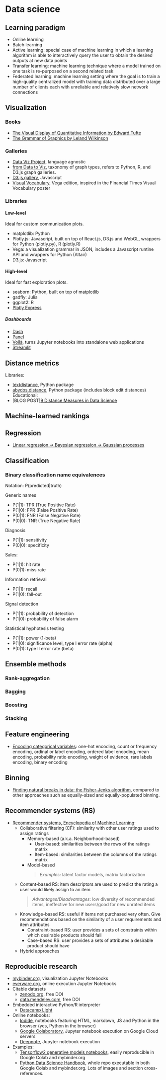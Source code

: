 # Data science
## Learning paradigm
- Online learning
- Batch learning
- Active learning: special case of machine learning in which a learning algorithm is able to interactively query the user to obtain the desired outputs at new data points
- Transfer learning: machine learning technique where a model trained on one task is re-purposed on a second related task
- Federated learning: machine learning setting where the goal is to train a high-quality centralized model with training data distributed over a large number of clients each with unreliable and relatively slow network connections

## Visualization
### Books
- [The Visual Display of Quantitative Information by Edward Tufte](https://books.google.es/books/about/The_visual_display_of_quantitative_infor.html?id=tWpHAAAAMAAJ)
- [The Grammar of Graphics by Leland Wilkinson](https://books.google.es/books/about/The_Grammar_of_Graphics.html?id=_kRX4LoFfGQC)

### Galleries
- [Data Viz Project](http://datavizproject.com/function/comparison/), language agnostic
- [from Data to Viz](https://www.data-to-viz.com/), taxonomy of graph types, refers to Python, R, and D3.js graph galleries.
- [D3.js gallery](https://github.com/d3/d3/wiki/Gallery), Javascript
- [Visual Vocabulary](https://gramener.github.io/visual-vocabulary-vega/), Vega edition, inspired in the Financial Times Visual Vocabulary poster

### Libraries
#### Low-level
Ideal for custom communication plots.
- matplotlib: Python
- Plotly.js: Javascript, built on top of React.js, D3.js and WebGL, wrappers for Python (plotly.py), R (plotly.R)
- Vega: a visualization grammar in JSON, includes a Javascript runtine API and wrappers for Python (Altair)
- D3.js: Javascript

#### High-level
Ideal for fast exploration plots.
- seaborn: Python, built on top of matplotlib
- gadfly: Julia
- ggplot2: R
- [Plotly Express](https://plotly.github.io/plotly_express/)

##### Dashboards
- [Dash](https://plot.ly/dash/)
- [Panel](https://panel.pyviz.org/)
- [Voilà](https://github.com/QuantStack/voila), turns Jupyter notebooks into standalone web applications
- [Streamlit](https://www.streamlit.io)

## Distance metrics
Libraries:
- [textdistance](https://github.com/orsinium/textdistance), Python package
- [abydos.distance](https://abydos.readthedocs.io/en/latest/abydos.distance.html), Python package (includes block edit distances)
Educational:
- [BLOG POST][9 Distance Measures in Data Science](https://towardsdatascience.com/9-distance-measures-in-data-science-918109d069fa)

## Machine-learned rankings

## Regression
- [Linear regression -> Bayesian regression -> Gaussian processes](https://www.cs.ubc.ca/labs/lci/mlrg/slides/GaussianProcessses.pdf)

## Classification

### Binary classification name equivalences
Notation: P(predicted|truth)

Generic names
- P(1|1): TPR (True Positive Rate)
- P(1|0): FPR (False Positive Rate)
- P(0|1): FNR (False Negative Rate)
- P(0|0): TNR (True Negative Rate)

Diagnosis
- P(1|1): sensitivity
- P(0|0): specificity

Sales:
- P(1|1): hit rate
- P(0|1): miss rate

Information retrieval
- P(1|1): recall
- P(1|0): fall-out

Signal detection
- P(1|1): probability of detection
- P(1|0): probability of false alarm

Statistical hyphotesis testing
- P(1|1): power (1-beta)
- P(1|0): significance level, type I error rate (alpha)
- P(0|1): type II error rate (beta)

## Ensemble methods
### Rank-aggregation

### Bagging

### Boosting

### Stacking

## Feature engineering
- [Encoding categorical variables](https://heartbeat.fritz.ai/hands-on-with-feature-engineering-techniques-encoding-categorical-variables-be4bc0715394): one-hot encoding, count or frequency encoding, ordinal or label encoding, ordered label encoding, mean encoding, probability ratio encoding, weight of evidence, rare labels encoding, binary encoding 

## Binning
- [Finding natural breaks in data: the Fisher-Jenks algorithm](https://pbpython.com/natural-breaks.html), compared to other approaches such as equally-sized and equally-populated binning.

## Recommender systems (RS)
- [Recommender systems, Encyclopedia of Machine Learning](http://www.prem-melville.com/publications/recommender-systems-eml2010.pdf):
  - Collaborative filtering (CF): similarity with other user ratings used to assign ratings
    - Memory-based (a.k.a. Neighborhood-based)
      - User-based: similarities between the rows of the ratings matrix
      - Item-based: similarities between the columns of the ratings matrix
    - Model-based
      > *Examples:* latent factor models, matrix factorization
  - Content-based RS: item descriptors are used to predict the rating a user would likely assign to an item
    > *Advantages/Disadvantages*: low diversity of recommended items, ineffective for new users/good for new unrated items
  - Knowledge-based RS: useful if items not purchased very often. Give recommendations based on the similarity of a user requirements and item attributes
    - Constraint-based RS: user provides a sets of constraints within which desirable products should fall
    - Case-based RS: user provides a sets of attributes a desirable product should have
  - Hybrid approaches
  
  

## Reproducible research
- [mybinder.org](http://mybinder.org/), visualization Jupyter Notebooks
- [everware.org](http://everware.xyz/), online execution Jupyter Notebooks
- Citable datasets
  - [zenodo.org](https://zenodo.org/), free DOI
  - [data.mendeley.com](https://data.mendeley.com), free DOI
- Embedded interactive Python/R interpreter
  - [Datacamp Light](https://github.com/datacamp/datacamp-light-wordpress)
- Online notebooks:
  - [Iodide](https://alpha.iodide.io/), notebooks featuring HTML, markdown, JS and Python in the browser (yes, Python in the browser)
  - [Google Colaboratory](https://colab.research.google.com), Jupyter notebook execution on Google Cloud servers
  - [Deepnote](https://deepnote.com/), Jupyter notebook execution
- Examples:
  - [Tensorflow2 generative models notebooks](https://github.com/timsainb/tensorflow2-generative-models), easily reproducible in Google Colab and mybinder.org
  - [Python Data Science Handbook](https://github.com/jakevdp/PythonDataScienceHandbook/), whole repo executable in both Google Colab and mybinder.org. Lots of images and section cross-references.
